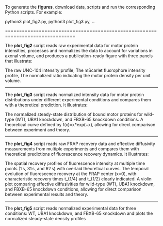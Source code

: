 To generate the **figures**, download data, scripts and run the corresponding Python scripts. For example:

python3 plot_fig2.py,
python3 plot_fig3.py, ...

===============================================================================

The **plot_fig2** script reads raw experimental data for motor protein intensities, processes and normalizes the data to account for variations in axonal volume, and produces a publication-ready figure with three panels that illustrate:

The raw UNC-104 intensity profile, The mScarlet fluorophore intensity profile, The normalized ratio indicating the motor protein density per unit volume.

-------------------------------------------------------------------------------------------------------------------

The **plot_fig3** script reads normalized intensity data for motor protein distributions under different experimental conditions and compares them with a theoretical prediction. It illustrates:

The normalized steady-state distribution of bound motor proteins for wild-type (WT), UBA1 knockdown, and FBXB-65 knockdown conditions. A theoretical curve defined by f(x)=x*exp(−x), allowing for direct comparison between experiment and theory.

-------------------------------------------------------------------------------------------------------------------

The **plot_fig4** script reads raw FRAP recovery data and effective diffusivity measurements from multiple experiments and compares them with theoretical predictions of fluorescence recovery dynamics. It illustrates:

The spatial recovery profiles of fluorescence intensity at multiple time points (1 s, 31 s, and 92 s) with overlaid theoretical curves. The temporal evolution of fluorescence recovery at the FRAP center (x=0), with characteristic recovery times t_{1/4} and t_{1/2} clearly indicated. A violin plot comparing effective diffusivities for wild-type (WT), UBA1 knockdown, and FBXB-65 knockdown conditions, allowing for direct comparison between experimental results and theory.

-------------------------------------------------------------------------------------------------------------------

The **plot_fig5** script reads normalized experimental data for three conditions: WT, UBA1 knockdown, and FBXB-65 knockdown and plots the normalized steady-state density profiles
